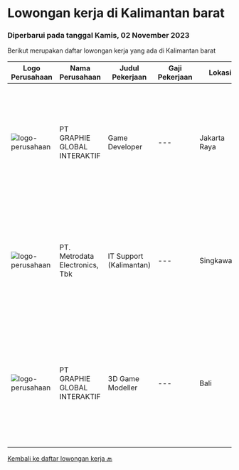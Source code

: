
  # Lowongan kerja di Kalimantan barat

  ### Diperbarui pada tanggal Kamis, 02 November 2023

  Berikut merupakan daftar lowongan kerja yang ada di Kalimantan barat

  |Logo Perusahaan | Nama Perusahaan | Judul Pekerjaan | Gaji Pekerjaan | Lokasi | Deskripsi | Tanggal diunggah | Pranala |
  | -------------- | --------------- | --------------- | --------- | --------- | -------------- | ------- | ----------- |
  |![logo-perusahaan](https://image-service-cdn.seek.com.au/f9a751ea24d68e4658d0eb7882e2db58a9b95cb0/ee4dce1061f3f616224767ad58cb2fc751b8d2dc)|PT GRAPHIE GLOBAL INTERAKTIF|Game Developer|---|Jakarta Raya|Deskripsi Pekerjaan : Usia maksimal 40 tahun Pendidikan terakhir minimal D3 Menyenangi dunia aplikasi komputer dan pembuatan game Mempunyai kemampuan...|Senin, 30 Oktober 2023|https://www.jobstreet.co.id/id/job/game-developer-4513833?token=0~729f6bd2-f522-4407-b17e-29e54614b40d&sectionRank=1&jobId=jobstreet-id-job-4513833|
|![logo-perusahaan](https://image-service-cdn.seek.com.au/0d75518309b56a3cff39daa569b0ba02cc7a22f2/ee4dce1061f3f616224767ad58cb2fc751b8d2dc)|PT. Metrodata Electronics, Tbk|IT Support (Kalimantan)|---|Singkawang|Job Description : Improve SLA achievement of the services provided Manage, maintain and repair all problems related to technology experienced by...|Senin, 30 Oktober 2023|https://www.jobstreet.co.id/id/job/it-support-kalimantan-4512849?token=0~729f6bd2-f522-4407-b17e-29e54614b40d&sectionRank=2&jobId=jobstreet-id-job-4512849|
|![logo-perusahaan](https://image-service-cdn.seek.com.au/4cf2a680e40684f2c1e45f1d04725525a26ebc67/ee4dce1061f3f616224767ad58cb2fc751b8d2dc)|PT GRAPHIE GLOBAL INTERAKTIF|3D Game Modeller|---|Bali|Job Responsibilities: Creating 3D Model character for game Smoothing a 3D file Editing 3D File UV Unwrap texturing Humanoid Rigging Required Software...|Selasa, 03 Oktober 2023|https://www.jobstreet.co.id/id/job/3d-game-modeller-4486438?token=0~729f6bd2-f522-4407-b17e-29e54614b40d&sectionRank=3&jobId=jobstreet-id-job-4486438|


  [Kembali ke daftar lowongan kerja 🔙](../README.md#daftar-lowongan-kerja)
  